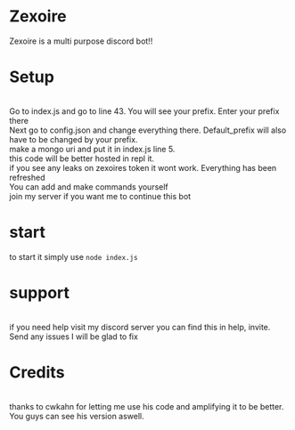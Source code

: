 # Zexoire
Zexoire is a multi purpose discord bot!!

# Setup
<br>Go to index.js and go to line 43. You will see your prefix. Enter your prefix there<br>Next go to config.json and change everything there. Default_prefix will also have to be changed by your prefix.<br>make a mongo uri and put it in index.js line 5.<br> this code will be better hosted in repl it.<br>if you see any leaks on  zexoires token it wont work. Everything has been refreshed<br>You can add and make commands yourself<br> join my server if you want me to continue this bot<br> 

# start
to start it simply use ```node index.js```
# support
<br> if you need help visit my discord server you can find this in help, invite.<br> Send any issues I will be glad to fix<br>

# Credits 
<br> thanks to cwkahn for letting me use his code and amplifying it to be better. You guys can see his version aswell.
